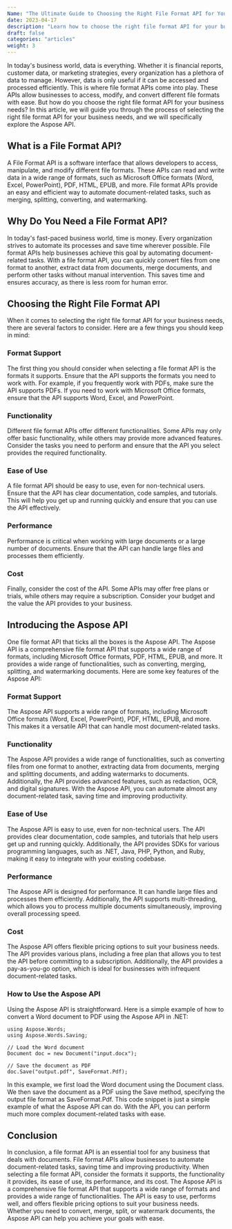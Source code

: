 ```yaml
---
Name: "The Ultimate Guide to Choosing the Right File Format API for Your Business Needs"
date: 2023-04-17
description: "Learn how to choose the right file format API for your business needs. Discover the benefits of the Aspose API for document-related tasks."
draft: false
categories: "articles"
weight: 3
---
```


In today's business world, data is everything. Whether it is financial reports, customer data, or marketing strategies, every organization has a plethora of data to manage. However, data is only useful if it can be accessed and processed efficiently. This is where file format APIs come into play. These APIs allow businesses to access, modify, and convert different file formats with ease. But how do you choose the right file format API for your business needs? In this article, we will guide you through the process of selecting the right file format API for your business needs, and we will specifically explore the Aspose API.

## What is a File Format API?

A File Format API is a software interface that allows developers to access, manipulate, and modify different file formats. These APIs can read and write data in a wide range of formats, such as Microsoft Office formats (Word, Excel, PowerPoint), PDF, HTML, EPUB, and more. File format APIs provide an easy and efficient way to automate document-related tasks, such as merging, splitting, converting, and watermarking.

## Why Do You Need a File Format API?

In today's fast-paced business world, time is money. Every organization strives to automate its processes and save time wherever possible. File format APIs help businesses achieve this goal by automating document-related tasks. With a file format API, you can quickly convert files from one format to another, extract data from documents, merge documents, and perform other tasks without manual intervention. This saves time and ensures accuracy, as there is less room for human error.

## Choosing the Right File Format API

When it comes to selecting the right file format API for your business needs, there are several factors to consider. Here are a few things you should keep in mind:

### Format Support
The first thing you should consider when selecting a file format API is the formats it supports. Ensure that the API supports the formats you need to work with. For example, if you frequently work with PDFs, make sure the API supports PDFs. If you need to work with Microsoft Office formats, ensure that the API supports Word, Excel, and PowerPoint.

### Functionality
Different file format APIs offer different functionalities. Some APIs may only offer basic functionality, while others may provide more advanced features. Consider the tasks you need to perform and ensure that the API you select provides the required functionality.

### Ease of Use
A file format API should be easy to use, even for non-technical users. Ensure that the API has clear documentation, code samples, and tutorials. This will help you get up and running quickly and ensure that you can use the API effectively.

### Performance
Performance is critical when working with large documents or a large number of documents. Ensure that the API can handle large files and processes them efficiently.

### Cost
Finally, consider the cost of the API. Some APIs may offer free plans or trials, while others may require a subscription. Consider your budget and the value the API provides to your business.

## Introducing the Aspose API

One file format API that ticks all the boxes is the Aspose API. The Aspose API is a comprehensive file format API that supports a wide range of formats, including Microsoft Office formats, PDF, HTML, EPUB, and more. It provides a wide range of functionalities, such as converting, merging, splitting, and watermarking documents. Here are some key features of the Aspose API:

### Format Support
The Aspose API supports a wide range of formats, including Microsoft Office formats (Word, Excel, PowerPoint), PDF, HTML, EPUB, and more. This makes it a versatile API that can handle most document-related tasks.

### Functionality
The Aspose API provides a wide range of functionalities, such as converting files from one format to another, extracting data from documents, merging and splitting documents, and adding watermarks to documents. Additionally, the API provides advanced features, such as redaction, OCR, and digital signatures. With the Aspose API, you can automate almost any document-related task, saving time and improving productivity.

### Ease of Use
The Aspose API is easy to use, even for non-technical users. The API provides clear documentation, code samples, and tutorials that help users get up and running quickly. Additionally, the API provides SDKs for various programming languages, such as .NET, Java, PHP, Python, and Ruby, making it easy to integrate with your existing codebase.

### Performance
The Aspose API is designed for performance. It can handle large files and processes them efficiently. Additionally, the API supports multi-threading, which allows you to process multiple documents simultaneously, improving overall processing speed.

### Cost
The Aspose API offers flexible pricing options to suit your business needs. The API provides various plans, including a free plan that allows you to test the API before committing to a subscription. Additionally, the API provides a pay-as-you-go option, which is ideal for businesses with infrequent document-related tasks.

### How to Use the Aspose API
Using the Aspose API is straightforward. Here is a simple example of how to convert a Word document to PDF using the Aspose API in .NET:

```
using Aspose.Words;
using Aspose.Words.Saving;

// Load the Word document
Document doc = new Document("input.docx");

// Save the document as PDF
doc.Save("output.pdf", SaveFormat.Pdf);
```

In this example, we first load the Word document using the Document class. We then save the document as a PDF using the Save method, specifying the output file format as SaveFormat.Pdf. This code snippet is just a simple example of what the Aspose API can do. With the API, you can perform much more complex document-related tasks with ease.

## Conclusion

In conclusion, a file format API is an essential tool for any business that deals with documents. File format APIs allow businesses to automate document-related tasks, saving time and improving productivity. When selecting a file format API, consider the formats it supports, the functionality it provides, its ease of use, its performance, and its cost.
The Aspose API is a comprehensive file format API that supports a wide range of formats and provides a wide range of functionalities. The API is easy to use, performs well, and offers flexible pricing options to suit your business needs. Whether you need to convert, merge, split, or watermark documents, the Aspose API can help you achieve your goals with ease.


